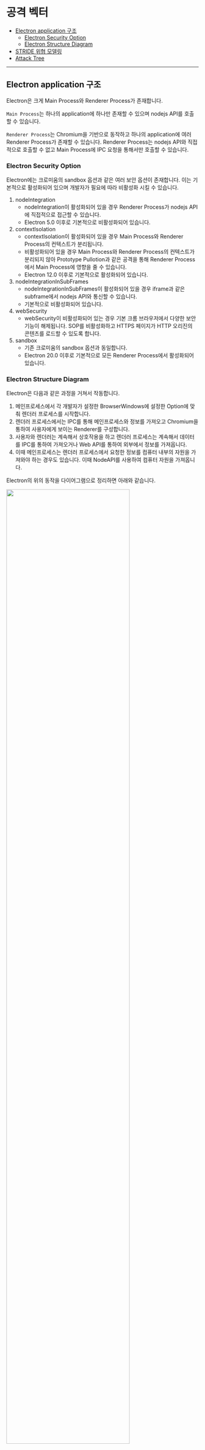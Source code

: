 # 공격 벡터
- [Electron application 구조](#electron-application-구조)
    - [Electron Security Option](#electron-security-option)
    - [Electron Structure Diagram](#electron-structure-diagram)
- [STRIDE 위협 모델링](#stride-위협-모델링)
- [Attack Tree](#attack-tree)
---

## Electron application 구조

Electron은 크게 Main Process와 Renderer Process가 존재합니다.

`Main Process`는 하나의 application에 하나만 존재할 수 있으며 nodejs API를 호출할 수 있습니다. 

`Renderer Process`는 Chromium을 기반으로 동작하고 하나의 application에 여러 Renderer Process가 존재할 수 있습니다. Renderer Process는 nodejs API와 직접적으로 호출할 수 없고 Main Process에 IPC 요청을 통해서만 호출할 수 있습니다.

### Electron Security Option

Electron에는 크로미움의 sandbox 옵션과 같은 여러 보안 옵션이 존재합니다. 이는 기본적으로 활성화되어 있으며 개발자가 필요에 따라 비활성화 시킬 수 있습니다.

1. nodeIntegration
    - nodeIntegration이 활성화되어 있을 경우 Renderer Process가 nodejs API에 직접적으로 접근할 수 있습니다. 
    - Electron 5.0 이후로 기본적으로 비활성화되어 있습니다.
2. contextIsolation
     - contextIsolation이 활성화되어 있을 경우 Main Process와 Renderer Process의 컨텍스트가 분리됩니다.
     - 비활성화되어 있을 경우 Main Process와 Renderer Process의 컨텍스트가 분리되지 않아 Prototype Pullotion과 같은 공격을 통해 Renderer Process에서 Main Process에 영향을 줄 수 있습니다. 
      - Electron 12.0 이후로 기본적으로 활성화되어 있습니다.
3. nodeIntegrationInSubFrames 
     - nodeIntegrationInSubFrames이 활성화되어 있을 경우 iframe과 같은 subframe에서 nodejs API와 통신할 수 있습니다.
     - 기본적으로 비활성화되어 있습니다.
4. webSecurity
     - webSecurity이 비활성화되어 있는 경우 기본 크롬 브라우저에서 다양한 보안 기능이 해제됩니다. SOP를 비활성화하고 HTTPS 페이지가 HTTP 오리진의 콘텐츠를 로드할 수 있도록 합니다.
5. sandbox
     - 기존 크로미움의 sandbox 옵션과 동일합니다.
     - Electron 20.0 이후로 기본적으로 모든 Renderer Process에서 활성화되어 있습니다.

### Electron Structure Diagram

Electron은 다음과 같은 과정을 거쳐서 작동합니다.
1. 메인프로세스에서 각 개발자가 설정한 BrowserWindows에 설정한 Option에 맞춰 렌더러 프로세스를 시작합니다.
2. 렌더러 프로세스에서는 IPC를 통해 메인프로세스와 정보를 가져오고 Chromium을 통하여 사용자에게 보이는 Renderer를 구성합니다.
4. 사용자와 렌더러는 계속해서 상호작용을 하고 렌더러 프로세스는 계속해서 데이터를 IPC를 통하여 가져오거나 Web API를 통하여 외부에서 정보를 가져옵니다.
5. 이때 메인프로세스는 렌더러 프로세스에서 요청한 정보를 컴퓨터 내부의 자원을 가져와야 하는 경우도 있습니다. 이때 NodeAPI를 사용하여 컴퓨터 자원을 가져옵니다.

Electron의 위의 동작을 다이어그램으로 정리하면 아래와 같습니다.

<img src="https://user-images.githubusercontent.com/66944342/207488500-2a0618b8-5f0d-4af4-bf43-3019ccd65555.png" width=80%>

다이어그램을 통해 옵션에 따른 Main Process와 Renderer Process의 상호작용을 한눈에 볼 수 있습니다. 

## STRIDE 위협 모델링

저희는 Electron에서 공격 벡터를 MainProcess, Renderer Process, Web Backend부분으로 나누어 취약점이 발생할 수 있는 부분을 다다음 표에 적혀있는 것처럼 정리하였습니다.
STRIDE는 다음과 같습니다.

| 위협 종류                 | 공격으로 인한 결과  |     
| ------------------       | ------------------------- | 
Spoofing                   |     거짓된 권한을 이용하여 시스템의 접근 권한을 획득
Tampering                  |     불법적으로 데이터를 수정
Repudiation                |     사용자가 수행한 행동에 대한 부인
Information Disclosure     |     유출되서는 안되는 개인 정보 유출
Denial of Service          |     시스템 또는 애플리케이션이 정상적으로 수행되지 않도록 함
Elevation of Privilege     |     제한된 권한을 가진 사용자가 다른 사용자의 권한을 습득

| Name |Additional Threat Derivation  | STRIDE  |     
| ---- | -------------------------    |  :----: |
Main Process |  IPC내에서 보내는 데이터에 대한 부족한 필터링으로 인한 Cross-site Script 발생하여 NodeJS 호출후 Code Execution 가능 | |
| | 부족한 필터링으로 인한 OpenExternal함수에 file 스킴 사용가능하여 특정파일 동작  | S, E |
| | IPC내에서 보내는 데이터에 대한 부족한 필터링으로 인한 Cross-site Script 발생하여 NodeJS 호출후 Code Execution 가능  | S, E  | 
Renderer Process | 필터링 부족으로 인한 Cross-site Script 발생  | T |
|| ContextIsolation 옵션이 꺼져있을때 Prototype Pollution으로 인한 인증 우회  | S, T, E |
|| ContextIsolation 옵션이 꺼져있고 nodeAPI를 불러오는 부분이 중간에 포함되어 있을때 `__Webpack_require__` 노출하여 Code Execution 발생  | T, I, E |
|| NodeIntegration 혹은 NodeIntegrationSubFrame이 켜져있고 Require를 지우지않았을 경우 Require를 통한 NodeJS를 호출하여 Code Execution 발생  | E |
|| Electron의 낮은 버전으로 인하여 낮은 Chromium Version 사용시 Chromium취약점 발생  | E |
||Chrome Security Option의 설정이 부족할 경우 취약점 발생(Ex: SOP, Allow Local Resource) | I | 
||XSS가 발생하는 페이지에서 IPC를 호출하는 함수에 접근가능할 경우 의도치 않은 동작 발생 | T, D |
||유저 정보에 대한 암호화 부재로 인한 유저 정보노출 | R, I |
App Backend | 웹 API 호출시에 교차검증 부재로 인한 API 오남용 | E |
|| DeepLink로 인한 로직버그 | S, D, E |

## Attack Tree

위의 STRIDE 위협 모델링을 통해 정리한 위협들을 공격 백터로 분류하여 최종적인 Attack Tree를 그리면 아래와 같습니다.

<img src="https://user-images.githubusercontent.com/66944342/207555988-78214490-fb2c-4b2c-a3ec-54b15fabc7c3.png" width=80%>

Root 노드를 Electron Application Exploit으로 지정하고 Root 노드를 이루는 가장 큰 공격 백터 두가지를 `Electron Process`와 이와 통신하여 여러 데이터를 서버에서 처리하는 `Web Backend Server`로 나눴습니다.

그리고 Exploit을 성공시키기 위해서 가장 먼저 필요한 조건들인 XSS등을 나열하고 이에 따라 계속 노드를 나누어 결과적으로 마지막 노드에 도달했을시에 RCE, Information Leak등의 어떤 공격 결과를 얻을 수 있는지 표현했습니다.
